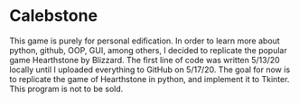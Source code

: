 # Calebstone
This game is purely for personal edification. 
In order to learn more about python, github, OOP, GUI, among others, I decided to replicate the popular game Hearthstone by Blizzard. 
The first line of code was written 5/13/20 locally until I uploaded everything to GitHub on 5/17/20. 
The goal for now is to replicate the game of Hearthstone in python, and implement it to Tkinter. 
This program is not to be sold.
